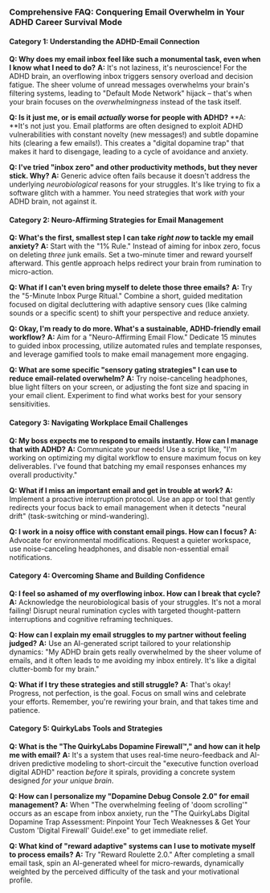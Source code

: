 ### **Comprehensive FAQ: Conquering Email Overwhelm in Your ADHD Career Survival Mode**

#### **Category 1: Understanding the ADHD-Email Connection**

**Q: Why does my email inbox feel like such a monumental task, even when I know what I need to do?**
**A:** It's not laziness, it's neuroscience! For the ADHD brain, an overflowing inbox triggers sensory overload and decision fatigue. The sheer volume of unread messages overwhelms your brain's filtering systems, leading to "Default Mode Network" hijack – that's when your brain focuses on the *overwhelmingness* instead of the task itself.

**Q: Is it just me, or is email *actually* worse for people with ADHD?**
**A: **It's not just you. Email platforms are often designed to exploit ADHD vulnerabilities with constant novelty (new messages!) and subtle dopamine hits (clearing a few emails!). This creates a "digital dopamine trap" that makes it hard to disengage, leading to a cycle of avoidance and anxiety.

**Q: I've tried "inbox zero" and other productivity methods, but they never stick. Why?**
**A:** Generic advice often fails because it doesn't address the underlying *neurobiological* reasons for your struggles. It's like trying to fix a software glitch with a hammer. You need strategies that work *with* your ADHD brain, not against it.

#### **Category 2: Neuro-Affirming Strategies for Email Management**

**Q: What's the first, smallest step I can take *right now* to tackle my email anxiety?**
**A:** Start with the "1% Rule." Instead of aiming for inbox zero, focus on deleting *three* junk emails. Set a two-minute timer and reward yourself afterward. This gentle approach helps redirect your brain from rumination to micro-action.

**Q: What if I can't even bring myself to delete those three emails?**
**A:** Try the "5-Minute Inbox Purge Ritual." Combine a short, guided meditation focused on digital decluttering with adaptive sensory cues (like calming sounds or a specific scent) to shift your perspective and reduce anxiety.

**Q: Okay, I'm ready to do more. What's a sustainable, ADHD-friendly email workflow?**
**A:** Aim for a "Neuro-Affirming Email Flow." Dedicate 15 minutes to guided inbox processing, utilize automated rules and template responses, and leverage gamified tools to make email management more engaging.

**Q: What are some specific "sensory gating strategies" I can use to reduce email-related overwhelm?**
**A:** Try noise-canceling headphones, blue light filters on your screen, or adjusting the font size and spacing in your email client. Experiment to find what works best for your sensory sensitivities.

#### **Category 3: Navigating Workplace Email Challenges**

**Q: My boss expects me to respond to emails instantly. How can I manage that with ADHD?**
**A:** Communicate your needs! Use a script like, "I'm working on optimizing my digital workflow to ensure maximum focus on key deliverables. I've found that batching my email responses enhances my overall productivity."

**Q: What if I miss an important email and get in trouble at work?**
**A:** Implement a proactive interruption protocol. Use an app or tool that gently redirects your focus back to email management when it detects "neural drift" (task-switching or mind-wandering).

**Q: I work in a noisy office with constant email pings. How can I focus?**
**A:** Advocate for environmental modifications. Request a quieter workspace, use noise-canceling headphones, and disable non-essential email notifications.

#### **Category 4: Overcoming Shame and Building Confidence**

**Q: I feel so ashamed of my overflowing inbox. How can I break that cycle?**
**A:** Acknowledge the neurobiological basis of your struggles. It's not a moral failing! Disrupt neural rumination cycles with targeted thought-pattern interruptions and cognitive reframing techniques.

**Q: How can I explain my email struggles to my partner without feeling judged?**
**A:** Use an AI-generated script tailored to your relationship dynamics: "My ADHD brain gets really overwhelmed by the sheer volume of emails, and it often leads to me avoiding my inbox entirely. It's like a digital clutter-bomb for my brain."

**Q: What if I try these strategies and still struggle?**
**A:** That's okay! Progress, not perfection, is the goal. Focus on small wins and celebrate your efforts. Remember, you're rewiring your brain, and that takes time and patience.

#### **Category 5: QuirkyLabs Tools and Strategies**

**Q: What is the "The QuirkyLabs Dopamine Firewall™," and how can it help me with email?**
**A:** It's a system that uses real-time neuro-feedback and AI-driven predictive modeling to short-circuit the "executive function overload digital ADHD" reaction *before* it spirals, providing a concrete system designed *for your unique brain*.

**Q: How can I personalize my "Dopamine Debug Console 2.0" for email management?**
**A:** When "The overwhelming feeling of 'doom scrolling'" occurs as an escape from inbox anxiety, run the "The QuirkyLabs Digital Dopamine Trap Assessment: Pinpoint Your Tech Weaknesses & Get Your Custom 'Digital Firewall' Guide!.exe" to get immediate relief.

**Q: What kind of "reward adaptive" systems can I use to motivate myself to process emails?**
**A:** Try "Reward Roulette 2.0." After completing a small email task, spin an AI-generated wheel for micro-rewards, dynamically weighted by the perceived difficulty of the task and your motivational profile.